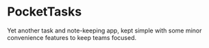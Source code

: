 # PocketTasks
Yet another task and note-keeping app, kept simple with some minor convenience features to keep teams focused.
